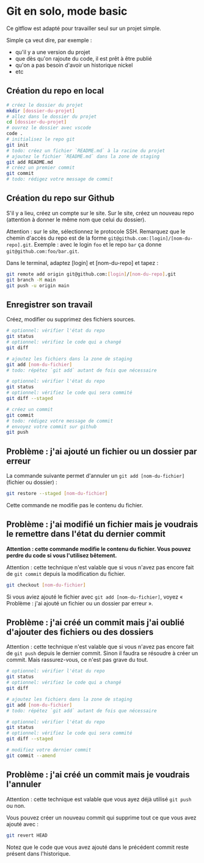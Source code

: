 # Git en solo, mode basic

Ce gitflow est adapté pour travailler seul sur un projet simple.

Simple ça veut dire, par exemple :

- qu'il y a une version du projet
- que dès qu'on rajoute du code, il est prêt à être publié
- qu'on a pas besoin d'avoir un historique nickel
- etc

## Création du repo en local

```bash
# créez le dossier du projet
mkdir [dossier-du-projet]
# allez dans le dossier du projet
cd [dossier-du-projet]
# ouvrez le dossier avec vscode
code .
# initialisez le repo git
git init
# todo: créez un fichier `README.md` à la racine du projet
# ajoutez le fichier `README.md` dans la zone de staging
git add README.md
# créez un premier commit
git commit
# todo: rédigez votre message de commit
```

## Création du repo sur Github

S'il y a lieu, créez un compte sur le site.
Sur le site, créez un nouveau repo (attention à donner le même nom que celui du dossier).

Attention : sur le site, sélectionnez le protocole SSH.
Remarquez que le chemin d'accès du repo est de la forme `git@github.com:[login]/[nom-du-repo].git`.
Exemple : avec le login `foo` et le repo `bar` ça donne `git@github.com:foo/bar.git`.

Dans le terminal, adaptez [login] et [nom-du-repo] et tapez :

```bash
git remote add origin git@github.com:[login]/[nom-du-repo].git
git branch -M main
git push -u origin main
```

## Enregistrer son travail

Créez, modifier ou supprimez des fichiers sources.

```bash
# optionnel: vérifier l'état du repo
git status
# optionnel: vérifiez le code qui a changé
git diff

# ajoutez les fichiers dans la zone de staging
git add [nom-du-fichier]
# todo: répétez `git add` autant de fois que nécessaire

# optionnel: vérifier l'état du repo
git status
# optionnel: vérifiez le code qui sera commité
git diff --staged

# créez un commit
git commit
# todo: rédigez votre message de commit
# envoyez votre commit sur github
git push
```

## Problème : j'ai ajouté un fichier ou un dossier par erreur

La commande suivante permet d'annuler un `git add [nom-du-fichier]` (fichier ou dossier) :

```bash
git restore --staged [nom-du-fichier]
```

Cette commande ne modifie pas le contenu du fichier.

## Problème : j'ai modifié un fichier mais je voudrais le remettre dans l'état du dernier commit

**Attention : cette commande modifie le contenu du fichier.
Vous pouvez perdre du code si vous l'utilisez bêtement.**

Attention : cette technique n'est valable que si vous n'avez pas encore fait de `git commit` depuis la modification du fichier.

```bash
git checkout [nom-du-fichier]
```

Si vous aviez ajouté le fichier avec `git add [nom-du-fichier]`, voyez « Problème : j'ai ajouté un fichier ou un dossier par erreur ».

## Problème : j'ai créé un commit mais j'ai oublié d'ajouter des fichiers ou des dossiers

Attention : cette technique n'est valable que si vous n'avez pas encore fait de `git push` depuis le dernier commit.
Sinon il faudra se résoudre à créer un commit.
Mais rassurez-vous, ce n'est pas grave du tout.

```bash
# optionnel: vérifier l'état du repo
git status
# optionnel: vérifiez le code qui a changé
git diff

# ajoutez les fichiers dans la zone de staging
git add [nom-du-fichier]
# todo: répétez `git add` autant de fois que nécessaire

# optionnel: vérifier l'état du repo
git status
# optionnel: vérifiez le code qui sera commité
git diff --staged

# modifiez votre dernier commit
git commit --amend
```

## Problème : j'ai créé un commit mais je voudrais l'annuler

Attention : cette technique est valable que vous ayez déjà utilisé `git push` ou non.

Vous pouvez créer un nouveau commit qui supprime tout ce que vous avez ajouté avec :

```bash
git revert HEAD
```

Notez que le code que vous avez ajouté dans le précédent commit reste présent dans l'historique.

